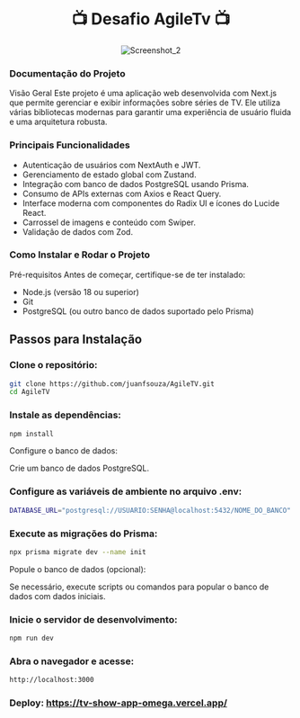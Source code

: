 <div align="center">
  
# 📺 Desafio AgileTv 📺 

![Screenshot_2](https://github.com/user-attachments/assets/6664e3a3-d545-476c-bdc0-3d87c9c54e19)

</div>

### Documentação do Projeto
Visão Geral
Este projeto é uma aplicação web desenvolvida com Next.js que permite gerenciar e exibir informações sobre séries de TV. Ele utiliza várias bibliotecas modernas para garantir uma experiência de usuário fluida e uma arquitetura robusta.

### Principais Funcionalidades
- Autenticação de usuários com NextAuth e JWT.
- Gerenciamento de estado global com Zustand.
- Integração com banco de dados PostgreSQL usando Prisma.
- Consumo de APIs externas com Axios e React Query.
- Interface moderna com componentes do Radix UI e ícones do Lucide React.
- Carrossel de imagens e conteúdo com Swiper.
- Validação de dados com Zod.

### Como Instalar e Rodar o Projeto
Pré-requisitos
Antes de começar, certifique-se de ter instalado:
- Node.js (versão 18 ou superior)
- Git
- PostgreSQL (ou outro banco de dados suportado pelo Prisma)

## Passos para Instalação
### Clone o repositório:

```bash
git clone https://github.com/juanfsouza/AgileTV.git
cd AgileTV
```

### Instale as dependências:
```bash
npm install
```

Configure o banco de dados:

Crie um banco de dados PostgreSQL.

### Configure as variáveis de ambiente no arquivo .env:
```bash
DATABASE_URL="postgresql://USUARIO:SENHA@localhost:5432/NOME_DO_BANCO"
```

### Execute as migrações do Prisma:

```bash
npx prisma migrate dev --name init
```
Popule o banco de dados (opcional):

Se necessário, execute scripts ou comandos para popular o banco de dados com dados iniciais.

### Inicie o servidor de desenvolvimento:

```bash
npm run dev
```

### Abra o navegador e acesse:

```bash
http://localhost:3000
```

### Deploy: https://tv-show-app-omega.vercel.app/

